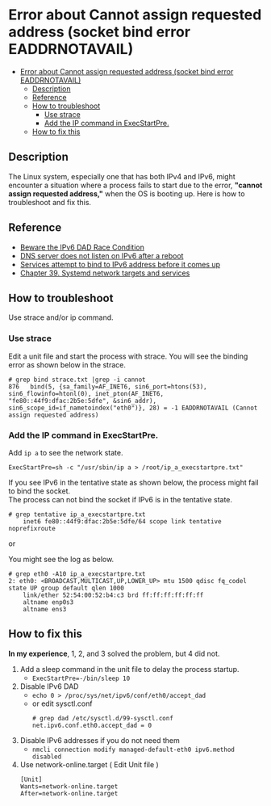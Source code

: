 # Error about Cannot assign requested address (socket bind error EADDRNOTAVAIL)

- [Error about Cannot assign requested address (socket bind error EADDRNOTAVAIL)](#error-about-cannot-assign-requested-address-socket-bind-error-eaddrnotavail)
  - [Description](#description)
  - [Reference](#reference)
  - [How to troubleshoot](#how-to-troubleshoot)
    - [Use strace](#use-strace)
    - [Add the IP command in ExecStartPre.](#add-the-ip-command-in-execstartpre)
  - [How to fix this](#how-to-fix-this)


## Description

The Linux system, especially one that has both IPv4 and IPv6, might encounter a situation where a process fails to start due to the error, **"cannot assign requested address,"** when the OS is booting up.
Here is how to troubleshoot and fix this.

## Reference

- [Beware the IPv6 DAD Race Condition](https://www.agwa.name/blog/post/beware_the_ipv6_dad_race_condition)
- [DNS server does not listen on IPv6 after a reboot](https://askubuntu.com/questions/1261187/dns-server-does-not-listen-on-ipv6-after-a-reboot)
- [Services attempt to bind to IPv6 address before it comes up](https://serverfault.com/questions/1145815/services-attempt-to-bind-to-ipv6-address-before-it-comes-up)
- [Chapter 39. Systemd network targets and services](https://docs.redhat.com/en/documentation/red_hat_enterprise_linux/9/html/configuring_and_managing_networking/systemd-network-targets-and-services_configuring-and-managing-networking)

## How to troubleshoot

Use strace and/or ip command.

### Use strace

Edit a unit file and start the process with strace. You will see the binding error as shown below in the strace.
```
# grep bind strace.txt |grep -i cannot
876   bind(5, {sa_family=AF_INET6, sin6_port=htons(53), sin6_flowinfo=htonl(0), inet_pton(AF_INET6, "fe80::44f9:dfac:2b5e:5dfe", &sin6_addr), sin6_scope_id=if_nametoindex("eth0")}, 28) = -1 EADDRNOTAVAIL (Cannot assign requested address)
```

### Add the IP command in ExecStartPre.

Add `ip a` to see the network state.
```
ExecStartPre=sh -c "/usr/sbin/ip a > /root/ip_a_execstartpre.txt"
```

If you see IPv6 in the tentative state as shown below, the process might fail to bind the socket.<br>
The process can not bind the socket if IPv6 is in the tentative state.
```
# grep tentative ip_a_execstartpre.txt
    inet6 fe80::44f9:dfac:2b5e:5dfe/64 scope link tentative noprefixroute
```

or

You might see the log as below.
```
# grep eth0 -A10 ip_a_execstartpre.txt
2: eth0: <BROADCAST,MULTICAST,UP,LOWER_UP> mtu 1500 qdisc fq_codel state UP group default qlen 1000
    link/ether 52:54:00:52:b4:c3 brd ff:ff:ff:ff:ff:ff
    altname enp0s3
    altname ens3
```

## How to fix this

**In my experience**, 1, 2, and 3 solved the problem, but 4 did not.

1. Add a sleep command in the unit file to delay the process startup.<br>
   - `ExecStartPre=-/bin/sleep 10`
2. Disable IPv6 DAD
     - `echo 0 > /proc/sys/net/ipv6/conf/eth0/accept_dad`
     - or edit sysctl.conf
        ```
        # grep dad /etc/sysctl.d/99-sysctl.conf
        net.ipv6.conf.eth0.accept_dad = 0
        ```
3. Disable IPv6 addresses if you do not need them
     - `nmcli connection modify managed-default-eth0 ipv6.method disabled`
4. Use network-online.target ( Edit Unit file )
    ```
    [Unit]
    Wants=network-online.target
    After=network-online.target
    ```